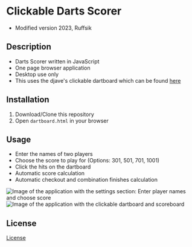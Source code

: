 # Clickable Darts Scorer

- Modified version 2023, Ruffsik

## Description

- Darts Scorer written in JavaScript
- One page browser application
- Desktop use only
- This uses the djave's clickable dartboard which can be found [here](http://djave.co.uk/free-svg-dartboard/)

## Installation

1. Download/Clone this repository
2. Open `dartboard.html` in your browser

## Usage

- Enter the names of two players
- Choose the score to play for (Options: 301, 501, 701, 1001)
- Click the hits on the dartboard
- Automatic score calculation
- Automatic checkout and combination finishes calculation

![Image of the application with the settings section: Enter player names and choose score](https://i.postimg.cc/BQKmhnn1/clickable-dartboard-counter1.png)
![Image of the application with the clickable dartboard and scoreboard](https://i.postimg.cc/6pxYFx8b/clickable-dartboard-counter2.png)

## License

[License](dartboard/dartboard_license.md)
